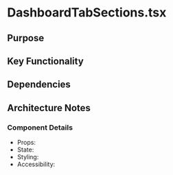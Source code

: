 # DashboardTabSections.tsx

## Purpose

## Key Functionality

## Dependencies

## Architecture Notes

### Component Details
- Props: 
- State: 
- Styling: 
- Accessibility: 
